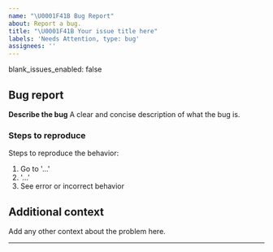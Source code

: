 ```yaml
---
name: "\U0001F41B Bug Report"
about: Report a bug.
title: "\U0001F41B Your issue title here"
labels: 'Needs Attention, type: bug'
assignees: ''
---
```

blank_issues_enabled: false

## Bug report

**Describe the bug**
A clear and concise description of what the bug is.

### Steps to reproduce

Steps to reproduce the behavior:

1. Go to '...'
2. '...'
3. See error or incorrect behavior

## Additional context

Add any other context about the problem here.

---
